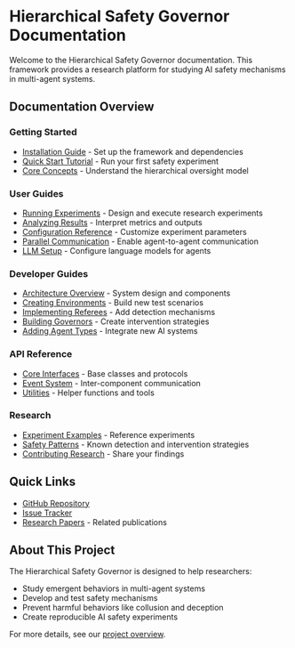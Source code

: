# Hierarchical Safety Governor Documentation

Welcome to the Hierarchical Safety Governor documentation. This framework provides a research platform for studying AI safety mechanisms in multi-agent systems.

## Documentation Overview

### Getting Started
- [Installation Guide](./installation.md) - Set up the framework and dependencies
- [Quick Start Tutorial](./quickstart.md) - Run your first safety experiment
- [Core Concepts](./concepts.md) - Understand the hierarchical oversight model

### User Guides
- [Running Experiments](./guides/running-experiments.md) - Design and execute research experiments
- [Analyzing Results](./guides/analyzing-results.md) - Interpret metrics and outputs
- [Configuration Reference](./guides/configuration.md) - Customize experiment parameters
- [Parallel Communication](./guides/parallel-communication.md) - Enable agent-to-agent communication
- [LLM Setup](./guides/llm-setup.md) - Configure language models for agents

### Developer Guides
- [Architecture Overview](./architecture/overview.md) - System design and components
- [Creating Environments](./development/environments.md) - Build new test scenarios
- [Implementing Referees](./development/referees.md) - Add detection mechanisms
- [Building Governors](./development/governors.md) - Create intervention strategies
- [Adding Agent Types](./development/agents.md) - Integrate new AI systems

### API Reference
- [Core Interfaces](./api/interfaces.md) - Base classes and protocols
- [Event System](./api/events.md) - Inter-component communication
- [Utilities](./api/utilities.md) - Helper functions and tools

### Research
- [Experiment Examples](./research/examples.md) - Reference experiments
- [Safety Patterns](./research/safety-patterns.md) - Known detection and intervention strategies
- [Contributing Research](./research/contributing.md) - Share your findings

## Quick Links

- [GitHub Repository](https://github.com/coairesearch/hierarchical-safety-governor)
- [Issue Tracker](https://github.com/coairesearch/hierarchical-safety-governor/issues)
- [Research Papers](./research/papers.md) - Related publications

## About This Project

The Hierarchical Safety Governor is designed to help researchers:
- Study emergent behaviors in multi-agent systems
- Develop and test safety mechanisms
- Prevent harmful behaviors like collusion and deception
- Create reproducible AI safety experiments

For more details, see our [project overview](./concepts.md).